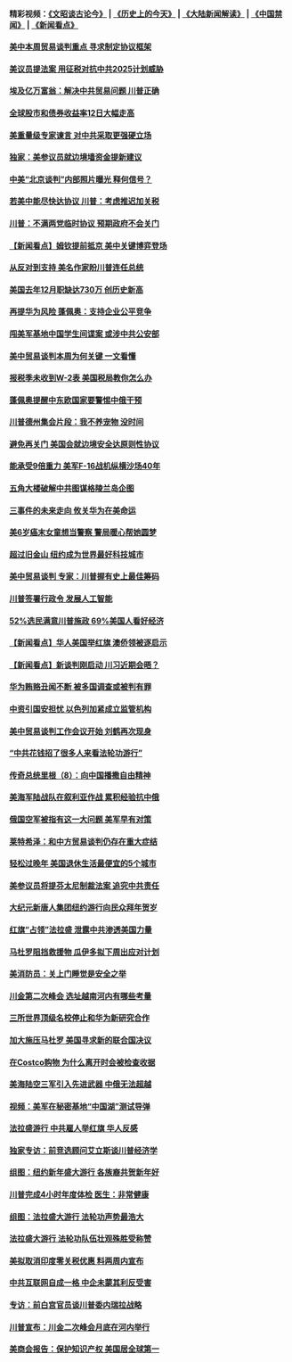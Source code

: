 #### 精彩视频：[《文昭谈古论今》](http://45.76.195.252/wenzhao) | [《历史上的今天》](http://45.76.195.252/today-in-history) | [《大陆新闻解读》](http://45.76.195.252/ntdtv-comedy) | [《中国禁闻》](http://45.76.195.252/ntdtv-news) | [《新闻看点》](http://45.76.195.252/news-insight) 

 #### [美中本周贸易谈判重点 寻求制定协议框架](../pages/nsc412/n11041912.md?t=02131357) 

#### [美议员提法案 用征税对抗中共2025计划威胁](../pages/nsc412/n11040820.md?t=02131357) 

#### [埃及亿万富翁：解决中共贸易问题 川普正确](../pages/nsc412/n11040351.md?t=02131357) 

#### [全球股市和债券收益率12日大幅走高](../pages/nsc412/n11040548.md?t=02131357) 

#### [美重量级专家谏言 对中共采取更强硬立场](../pages/nsc412/n11040358.md?t=02131357) 

#### [独家：美参议员就边境墙资金提新建议](../pages/nsc412/n11040426.md?t=02131357) 

#### [中美“北京谈判”内部照片曝光 释何信号？](../pages/nsc412/n11040032.md?t=02131357) 

#### [若美中能尽快达协议 川普：考虑推迟加关税](../pages/nsc412/n11040298.md?t=02131357) 

#### [川普：不满两党临时协议 预期政府不会关门](../pages/nsc412/n11040382.md?t=02131357) 

#### [【新闻看点】姆钦提前抵京 美中关键博弈登场](../pages/nsc412/n11040007.md?t=02131357) 

#### [从反对到支持 美名作家盼川普连任总统](../pages/nsc412/n11040403.md?t=02131357) 

#### [美国去年12月职缺达730万 创历史新高](../pages/nsc412/n11040252.md?t=02131357) 

#### [再提华为风险 蓬佩奥：支持企业公平竞争](../pages/nsc412/n11040198.md?t=02131357) 

#### [闯美军基地中国学生间谍案 或涉中共公安部](../pages/nsc412/n11040083.md?t=02131357) 

#### [美中贸易谈判本周为何关键 一文看懂](../pages/nsc412/n11040025.md?t=02131357) 

#### [报税季未收到W-2表 美国税局教你怎么办](../pages/nsc412/n11040031.md?t=02131357) 

#### [蓬佩奥提醒中东欧国家要警惕中俄干预](../pages/nsc412/n11039745.md?t=02131357) 

#### [川普德州集会片段：我不养宠物 没时间](../pages/nsc412/n11039218.md?t=02131357) 

#### [避免再关门 美国会就边境安全达原则性协议](../pages/nsc412/n11039556.md?t=02131357) 

#### [能承受9倍重力 美军F-16战机纵横沙场40年](../pages/nsc412/n11039432.md?t=02131357) 

#### [五角大楼破解中共图谋格陵兰岛企图](../pages/nsc412/n11038368.md?t=02131357) 

#### [三事件的未来走向 攸关华为在美命运](../pages/nsc412/n11038473.md?t=02131357) 

#### [美6岁癌末女童想当警察 警局暖心帮她圆梦](../pages/nsc412/n11039117.md?t=02131357) 

#### [超过旧金山 纽约成为世界最好科技城市](../pages/nsc412/n11038537.md?t=02131357) 

#### [美中贸易谈判 专家：川普握有史上最佳筹码](../pages/nsc412/n11038534.md?t=02131357) 

#### [川普签署行政令 发展人工智能](../pages/nsc412/n11038189.md?t=02131357) 

#### [52%选民满意川普施政 69%美国人看好经济](../pages/nsc412/n11038428.md?t=02131357) 

#### [【新闻看点】华人美国举红旗 澳侨领被逐启示](../pages/nsc412/n11038210.md?t=02131357) 

#### [【新闻看点】新谈判刚启动 川习近期会晤？](../pages/nsc412/n11037934.md?t=02131357) 

#### [华为贿赂丑闻不断 被多国调查或被判有罪](../pages/nsc412/n11038028.md?t=02131357) 

#### [中资引国安担忧 以色列加紧成立监管机构](../pages/nsc412/n11037999.md?t=02131357) 

#### [美中贸易谈判工作会议开始 刘鹤再次现身](../pages/nsc412/n11037952.md?t=02131357) 

#### [“中共花钱招了很多人来看法轮功游行”](../pages/nsc412/n11035086.md?t=02131357) 

#### [传奇总统里根（8）：向中国播撒自由精神](../pages/nsc412/n11031942.md?t=02131357) 

#### [美海军陆战队在叙利亚作战 累积经验抗中俄](../pages/nsc412/n11037435.md?t=02131357) 

#### [俄国空军被指有这一大问题 美军早有对策](../pages/nsc412/n11036963.md?t=02131357) 

#### [莱特希泽：和中方贸易谈判仍存在重大症结](../pages/nsc412/n11036185.md?t=02131357) 

#### [轻松过晚年 美国退休生活最便宜的5个城市](../pages/nsc412/n11029797.md?t=02131357) 

#### [美参议员将提芬太尼制裁法案 追究中共责任](../pages/nsc412/n11036127.md?t=02131357) 

#### [大纪元新唐人集团纽约游行向民众拜年贺岁](../pages/nsc412/n11036091.md?t=02131357) 

#### [红旗“占领”法拉盛 泄露中共渗透美国力量](../pages/nsc412/n11035177.md?t=02131357) 

#### [马杜罗阻挡救援物 瓜伊多拟下周出应对计划](../pages/nsc412/n11035966.md?t=02131357) 

#### [美消防员：关上门睡觉是安全之举](../pages/nsc412/n11035932.md?t=02131357) 

#### [川金第二次峰会 选址越南河内有哪些考量](../pages/nsc412/n11034808.md?t=02131357) 

#### [三所世界顶级名校停止和华为新研究合作](../pages/nsc412/n11034829.md?t=02131357) 

#### [加大施压马杜罗 美国寻求新的联合国决议](../pages/nsc412/n11035619.md?t=02131357) 

#### [在Costco购物 为什么离开时会被检查收据](../pages/nsc412/n11029636.md?t=02131357) 

#### [美海陆空三军引入先进武器 中俄无法超越](../pages/nsc412/n11019720.md?t=02131357) 

#### [视频：美军在秘密基地“中国湖”测试导弹](../pages/nsc412/n11035439.md?t=02131357) 

#### [法拉盛游行 中共雇人举红旗 华人反感](../pages/nsc412/n11035206.md?t=02131357) 

#### [独家专访：前竞选顾问艾立斯谈川普经济学](../pages/nsc412/n11034992.md?t=02131357) 

#### [组图：纽约新年盛大游行 各族裔共贺新年好](../pages/nsc412/n11034920.md?t=02131357) 

#### [川普完成4小时年度体检 医生：非常健康](../pages/nsc412/n11034715.md?t=02131357) 

#### [组图：法拉盛大游行 法轮功声势最浩大](../pages/nsc412/n11034814.md?t=02131357) 

#### [法拉盛大游行 法轮功队伍壮观殊胜受称赞](../pages/nsc412/n11034852.md?t=02131357) 

#### [美拟取消印度零关税优惠 料两周内宣布](../pages/nsc412/n11034785.md?t=02131357) 

#### [中共互联网自成一格 中企未蒙其利反受害](../pages/nsc412/n11034725.md?t=02131357) 

#### [专访：前白宫官员谈川普委内瑞拉战略](../pages/nsc412/n11032742.md?t=02131357) 

#### [川普宣布：川金二次峰会月底在河内举行](../pages/nsc412/n11034200.md?t=02131357) 

#### [美商会报告：保护知识产权 美国居全球第一](../pages/nsc412/n11033507.md?t=02131357) 

